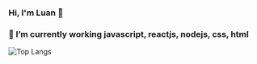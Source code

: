 ### Hi, I'm Luan 👋
### 🔭 I’m currently working javascript, reactjs, nodejs, css, html
![Top Langs](https://github-readme-stats.vercel.app/api/top-langs/?username=chienthan-03&theme=tokyonight)


<!--
**chienthan-03/chienthan-03** is a ✨ _special_ ✨ repository because its `README.md` (this file) appears on your GitHub profile.

Here are some ideas to get you started:

- 

-->

